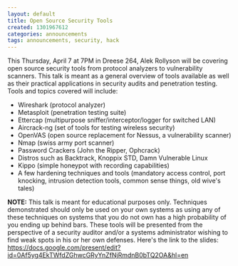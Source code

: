 ```yaml
---
layout: default
title: Open Source Security Tools
created: 1301967612
categories: announcements
tags: announcements, security, hack
---
```

This Thursday, April 7 at 7PM in Dreese 264, Alek Rollyson will be covering open source security tools from protocol analyzers to vulnerability scanners. This talk is meant as a general overview of tools available as well as their practical applications in security audits and penetration testing. Tools and topics covered will include:

*   Wireshark (protocol analyzer)
*   Metasploit (penetration testing suite)
*   Ettercap (multipurpose sniffer/interceptor/logger for switched LAN)
*   Aircrack-ng (set of tools for testing wireless security)
*   OpenVAS (open source replacement for Nessus, a vulnerability scanner)
*   Nmap (swiss army port scanner)
*   Password Crackers (John the Ripper, Ophcrack)
*   Distros such as Backtrack, Knoppix STD, Damn Vulnerable Linux
*   Kippo (simple honeypot with recording capabilities)
*   A few hardening techniques and tools (mandatory access control, port knocking, intrusion detection tools, common sense things, old wive's tales)

**NOTE:** This talk is meant for educational purposes only. Techniques demonstrated should only be used on your own systems as using any of these techniques on systems that you do not own has a high probability of you ending up behind bars. These tools will be presented from the perspective of a security auditor and/or a systems administrator wishing to find weak spots in his or her own defenses. Here's the link to the slides: https://docs.google.com/present/edit?id=0Af5yg4EkTWfdZGhwcGRyYnZfNjRmdnB0bTQ2OA&hl=en
